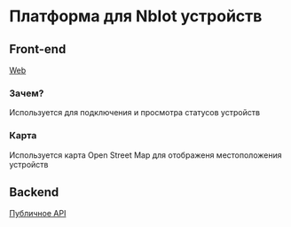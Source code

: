 # Платформа для NbIot устройств

## Front-end

[Web](https://maintainer64.github.io/platform-art-of-light/)

### Зачем?

Используется для подключения и просмотра статусов устройств

### Карта

Используется карта Open Street Map для отображеня местоположения устройств

## Backend

[Публичное API](https://github.com/maintainer64/platform-art-of-light/tree/master/backendapi)

